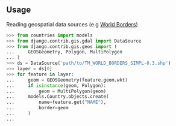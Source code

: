 ##  Usage

Reading geospatial data sources (e.g
[World Borders](http://thematicmapping.org/downloads/world_borders.php))

```Python
>>> from countries import models
>>> from django.contrib.gis.gdal import DataSource
>>> from django.contrib.gis.geos import (
...     GEOSGeometry, Polygon, MultiPolygon
... )
>>> ds = DataSource('path/to/TM_WORLD_BORDERS_SIMPL-0.3.shp')
>>> layer = ds[0]
>>> for feature in layer:
...     geom = GEOSGeometry(feature.geom.wkt)
...     if isinstance(geom, Polygon):
...         geom = MultiPolygon(geom)
...     models.Country.objects.create(
...         name=feature.get("NAME"),
...         border=geom
...     )
...
```
